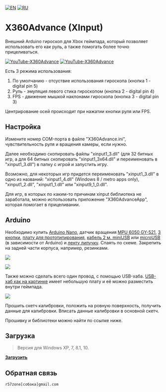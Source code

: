 ﻿[![EN](https://user-images.githubusercontent.com/9499881/33184537-7be87e86-d096-11e7-89bb-f3286f752bc6.png)](https://github.com/r57zone/X360Advance/) 
[![RU](https://user-images.githubusercontent.com/9499881/27683795-5b0fbac6-5cd8-11e7-929c-057833e01fb1.png)](https://github.com/r57zone/X360Advance/blob/master/README.RU.md) 
# X360Advance (XInput) 
Внешний Arduino гироскоп для Xbox геймпада, который позволяет использовать его как руль, а также помогать более точно прицеливаться.

[![YouTube-X360Advance](https://user-images.githubusercontent.com/9499881/52436336-77815c80-2b2d-11e9-8d56-4ff82d82f48c.gif)](https://youtu.be/lNH2shRDchw)
[![YouTube-X360Advance](https://user-images.githubusercontent.com/9499881/52436371-91bb3a80-2b2d-11e9-8bd1-3399e4026962.gif)](https://youtu.be/lNH2shRDchw)


Есть 3 режима использования:

1. По умолчанию - отсуствие использования гироскопа (кнопка 1 - digital pin 5)
2. Руль - эмуляция левого стика гироскопом (кнопка 2 - digital pin 4)
3. FPS - движение мышкой наклонами гироскопа (кнопка 3 - digital pin 3)

Центрирование осей происходит при нажатии кнопки руля или FPS.
## Настройка
Измените номер COM-порта в файле "X360Advance.ini", чувствительность руля и вращения камеры, если нужно.

Далее необходимо скопировать файлы "xinput1_3.dll" (для 32 битных игр, а для 64 битных скопировать "xinput1_3x64.dll" и переименовать в "xinput1_3.dll") в папку с игрой и запустить игру. 

Возможно, для некоторых игр придется переименовать "xinput1_3.dll" в одно из названий: "xinput1_4.dll" (Windows 8 / metro apps only), "xinput1_2.dll", "xinput1_1.dll" или "xinput9_1_0.dll".

Для игр, в которых по каким-то причинам xinput библиотека не заработала, можно использовать приложение "X360AdvanceApp", которая помогает в прицеливании.
## Arduino
Необходимо купить [Arduino Nano](http://ali.pub/2oy73f), датчик вращения [MPU 6050 GY-521](http://ali.pub/2oy76c), [3 кнопки](http://ali.pub/33lzue), [плату для прототипирования](http://ali.pub/340eo5), [кабель 2 м. miniUSB](http://ali.pub/340epp) или [microUSB](http://ali.pub/340eqa) (в зависимости от Arduino) и [ленту липучку](http://ali.pub/33pbqa). Спаять по схеме. Закрепить на задней части корпуса, например, резинками.

![](https://user-images.githubusercontent.com/9499881/52437030-42760980-2b2f-11e9-8ce5-14b45b30ca31.png)

![](https://user-images.githubusercontent.com/9499881/52437903-78b48880-2b31-11e9-81ac-7b639286db70.png)


Также можно сделать всего один провод, с помощью USB-хаба. [USB-хаб как на картинке](http://ali.pub/3ixx9v) имеет небольшую плату и её можно разместить внутри геймпада. 

![](https://user-images.githubusercontent.com/9499881/60759864-dc89a180-a03c-11e9-8bf4-d0b84894c0e1.png)


Прошить скетч калибровки, положить на ровную поверхность, получить данные для калибровки. Вписать данные калибровки в основной скетч.

Прошивку и библиотеки можно найти по ссылке ниже.

## Загрузка
>Версия для Windows XP, 7, 8.1, 10.

**[Загрузить](https://github.com/r57zone/X360Advance/releases)**

## Обратная связь
`r57zone[собака]gmail.com`
